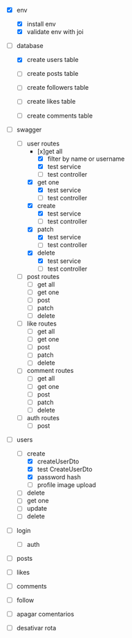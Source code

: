 - [x] env
  - [x] install env
  - [x] validate env with joi
  
- [ ] database
  - [x] create users table
  - [ ] create posts table
  - [ ] create followers table
  - [ ] create likes table
  - [ ] create comments table
  

- [ ] swagger
  - [ ] user routes
    - [x]get all
      - [x] filter by name or username
      - [x] test service
      - [ ] test controller
    - [x] get one
      - [x] test service
      - [ ] test controller
    - [x] create 
      - [x] test service
      - [ ] test controller
    - [x] patch
      - [x] test service
      - [ ] test controller
    - [x] delete
      - [x] test service
      - [ ] test controller 
  - [ ] post routes
    - [ ] get all
    - [ ] get one
    - [ ] post 
    - [ ] patch
    - [ ] delete
  - [ ] like routes
    - [ ] get all
    - [ ] get one
    - [ ] post 
    - [ ] patch
    - [ ] delete
  - [ ] comment routes
    - [ ] get all
    - [ ] get one
    - [ ] post 
    - [ ] patch
    - [ ] delete
  - [ ] auth routes
    - [ ] post 
    
- [ ] users
  - [ ] create
    - [x] createUserDto
    - [x] test CreateUserDto
    - [x] password hash
    - [ ] profile image upload
  - [ ] delete
  - [ ] get one
  - [ ] update
  - [ ] delete

- [ ] login
  - [ ] auth

- [ ] posts

- [ ] likes

- [ ] comments

- [ ] follow

- [ ] apagar comentarios
- [ ] desativar rota